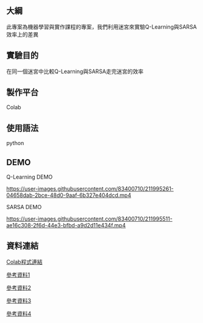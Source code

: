 大綱
---
此專案為機器學習與實作課程的專案，我們利用迷宮來實驗Q-Learning與SARSA效率上的差異

實驗目的
---
在同一個迷宮中比較Q-Learning與SARSA走完迷宮的效率

製作平台
---
Colab

使用語法
---
python

DEMO
---

Q-Learning DEMO

https://user-images.githubusercontent.com/83400710/211995261-04658dab-2bce-48d0-9aaf-6b327e404dcd.mp4

SARSA DEMO



https://user-images.githubusercontent.com/83400710/211995511-ae16c308-2f6d-44e3-bfbd-a9d2d11e434f.mp4




資料連結
---
[Colab程式連結](https://colab.research.google.com/drive/1nEG9NBgzJjY7bzKPeyPCDLDIFAwj1J9x?authuser=0)

[參考資料1](https://zhuanlan.zhihu.com/p/53334049 "小白带你学---贪心算法（Greedy Algorithm)
")  

[參考資料2](https://houbb.github.io/2020/01/23/data-struct-learn-07-base-greedy "五大基本算法之贪心算法 Greedy")  

[參考資料3](https://www.cupoy.com/qa/club/ai_tw/0000016D6BA22D97000000016375706F795F72656C656173654B5741535354434C5542/0000017C0D77576F0000002A6375706F795F72656C656173655155455354 "Q-learning 中的Epsilon greedy strategy 是什麼?")

[參考資料4](https://www.baeldung.com/cs/epsilon-greedy-q-learning "Epsilon-Greedy Q-learning")

